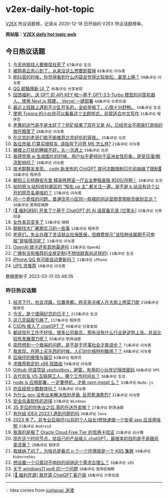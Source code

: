 # v2ex-daily-hot-topic

[V2EX](https://www.v2ex.com/) 热议话题榜，记录从 2020-12-18 日开始的 V2EX 热议话题榜单。

**网站版：[V2EX daily hot topic web](https://boojack.github.io/v2ex-daily-hot-topic-web/)**

## 今日热议话题

<!-- TODAY BEGIN -->

1. [今天地铁找人要微信社死了](https://www.v2ex.com/t/928684) `67条评论` `生活`
1. [被网易云恶心到了，从来没这么想要卸载掉](https://www.v2ex.com/t/928662) `65条评论` `问与答`
1. [刷抖音的时候，你觉得看到什么内容会觉得比较放松、甚至上瘾？](https://www.v2ex.com/t/928690) `50条评论` `问与答`
1. [QQ 邮箱换新 UI 了](https://www.v2ex.com/t/928685) `46条评论` `分享发现`
1. [回馈福利，送 GPT 的 API KEY 啦～基于 GPT-3.5-Turbo 模型的问答机器人，使用 Next.js 搭建， Vercel 一键部署](https://www.v2ex.com/t/928719) `44条评论` `分享创造`
1. [最近上班路上遇到不少乱开车的，全给举报了，心情十分舒畅。](https://www.v2ex.com/t/928700) `34条评论` `生活`
1. [使用 Typora 的小伙伴可以看看这个主题样式，非常适合中文写作](https://www.v2ex.com/t/928701) `31条评论` `程序员`
1. [老黄的运气是不是太好了？挖矿结束了现在又是 AI，已经完全不把臭打游戏的放在眼里了](https://www.v2ex.com/t/928660) `28条评论` `问与答`
1. [在北京的老哥们能不能推荐北京好吃的宵夜。](https://www.v2ex.com/t/928673) `25条评论` `北京`
1. [各位彦祖,打算买增程车, 请指导下问界 M5 怎么样?](https://www.v2ex.com/t/928658) `21条评论` `问与答`
1. [被楼上打扰的睡眠不好，头一次遇上](https://www.v2ex.com/t/928686) `19条评论` `北京`
1. [我感觉用 ai 生成图片的时候，用户似乎更倾向于亚洲女性形象，是受日漫/韩流影响吗？](https://www.v2ex.com/t/928652) `19条评论` `问与答`
1. [技术群群友发现， csdn 新发布的 ChitGPT 提问次数限制只在前端做了限制🤣](https://www.v2ex.com/t/928710) `18条评论` `程序员`
1. [朝阳三元桥静安东里 精装修两室一厅业主整租直租 8500/月啊！](https://www.v2ex.com/t/928650) `18条评论` `北京`
1. [如何把 b 站科技科普区的 “知名 up 主” 都关注一遍，是不是 b 站没有这个公开的网页名单啥的？](https://www.v2ex.com/t/928657) `17条评论` `问与答`
1. [问一个奇怪的问题，普通住宅小区同一栋楼的同运营商宽带能否做到互访？](https://www.v2ex.com/t/928718) `16条评论` `宽带症候群`
1. [[🎉 福利送码] 开发了个基于 ChatGPT 的 AI 语音备忘录 [烂笔头]](https://www.v2ex.com/t/928729) `15条评论` `分享创造`
1. [女外卖员变多了](https://www.v2ex.com/t/928733) `13条评论` `随想`
1. [聊聊找大厂暑期实习的一些事](https://www.v2ex.com/t/928688) `13条评论` `程序员`
1. [老哥们，失业办理了灵活就业社保医保，但缴费提示"该险种该属期不可申报"是啥情况呢？](https://www.v2ex.com/t/928674) `13条评论` `问与答`
1. [OpenAI 绑卡还有其他渠道吗](https://www.v2ex.com/t/928651) `13条评论` `OpenAI`
1. [广佛有没有推荐的全屋定制(不想找欧索尚这样的)](https://www.v2ex.com/t/928699) `11条评论` `生活`
1. [iPhone QQ 有可能自动更新吗？](https://www.v2ex.com/t/928672) `11条评论` `iPhone`
1. [UPS 求推荐](https://www.v2ex.com/t/928698) `10条评论` `问与答`

数据更新于 2023-03-31 05:49:35

<!-- TODAY END -->

### 昨日热议话题

<!-- YESTERDAY BEGIN -->

1. [经济下行，社会浮躁，位置帝都，昨天差点被人在大街上用菜刀砍](https://www.v2ex.com/t/928431) `218条评论` `程序员`
1. [今天，是个值得纪念的日子！](https://www.v2ex.com/t/928440) `213条评论` `生活`
1. [这几天癌股亏麻了.](https://www.v2ex.com/t/928378) `117条评论` `程序员`
1. [CSDN 接入了 chatGPT 了](https://www.v2ex.com/t/928501) `99条评论` `分享发现`
1. [都说现在工作不好找，很多公司裁员，那有没有什么行业是逆势上涨，并且比较有发展潜力呢？](https://www.v2ex.com/t/928361) `93条评论` `职场话题`
1. [突然想到一个极端的问题，是不是干坏事社会才能进步？](https://www.v2ex.com/t/928521) `71条评论` `问与答`
1. [我发现，在网上买东西的时候，人们对价格特别敏感？？](https://www.v2ex.com/t/928346) `69条评论` `问与答`
1. [后端仔的傲慢与偏见](https://www.v2ex.com/t/928384) `63条评论` `程序员`
1. [求推荐稳定的 x86 软路由](https://www.v2ex.com/t/928360) `59条评论` `问与答`
1. [Github 间谍项目 vpstoolbox，避雷，有用的小伙伴记得改密码](https://www.v2ex.com/t/928400) `58条评论` `VPS`
1. [古代农名 VS 互联网工人，哪个工作时间长？](https://www.v2ex.com/t/928348) `36条评论` `生活`
1. [node js 应用部署，一定要停机，才能 npm install 么？](https://www.v2ex.com/t/928456) `33条评论` `Node.js`
1. [你会歧视少数群体吗？](https://www.v2ex.com/t/928597) `32条评论` `问与答`
1. [为什么 gov 没有出来解决性别矛盾, 反而愈演愈烈?](https://www.v2ex.com/t/928575) `31条评论` `问与答`
1. [安全杀毒软件的选择](https://www.v2ex.com/t/928541) `27条评论` `Windows`
1. [35 岁后的你失业之后,真的在送外卖嘛？](https://www.v2ex.com/t/928383) `27条评论` `职场话题`
1. [有升级 IDEA 2023.1 遇到问题的吗](https://www.v2ex.com/t/928359) `26条评论` `Java`
1. [2023 年了，非专业后端仔(以前的个人站长)想快速做一个安卓 app 应该用啥啊](https://www.v2ex.com/t/928417) `21条评论` `Android`
1. [我真的是服了 Oracle Cloud Free Tier 的信用卡验证](https://www.v2ex.com/t/928380) `21条评论` `云计算`
1. [现在这个时间节点，给自己的产品接入 chatGPT，最根本的目的是不是跟风拿流量？](https://www.v2ex.com/t/928372) `20条评论` `程序员`
1. [我就纳了闷了，为啥总是看见 n 个一个环境就是一个 K8S 集群](https://www.v2ex.com/t/928362) `19条评论` `Kubernetes`
1. [想设置一个只震动不响铃的闹钟这个需求合理么？](https://www.v2ex.com/t/928593) `18条评论` `iOS`
1. [关于 windows11 ipv6 的一个问题](https://www.v2ex.com/t/928571) `18条评论` `宽带症候群`
1. [[🎉 福利开源] 我开源 ChatGPT 客户端](https://www.v2ex.com/t/928497) `18条评论` `分享创造`

<!-- YESTERDAY END -->

---

💡 Idea comes from [justjavac 迷渡](https://github.com/justjavac/)

